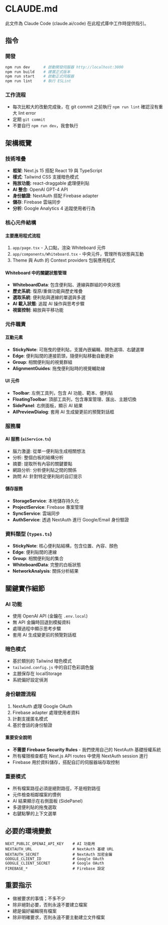 # CLAUDE.md

此文件為 Claude Code (claude.ai/code) 在此程式庫中工作時提供指引。

## 指令

### 開發
```bash
npm run dev      # 啟動開發伺服器 http://localhost:3000
npm run build    # 建置正式版本
npm run start    # 啟動正式伺服器
npm run lint     # 執行 ESLint
```

### 工作流程
- 每次比較大的改動完成後，在 git commit 之前執行 `npm run lint` 確認沒有重大 lint error
- 定期 `git commit`
- 不要自行 `npm run dev`，我會執行

## 架構概覽

### 技術堆疊
- **框架**: Next.js 15 搭配 React 19 與 TypeScript
- **樣式**: Tailwind CSS 支援暗色模式
- **拖放功能**: react-draggable 處理便利貼
- **AI 整合**: OpenAI GPT-4 API
- **身份驗證**: NextAuth 搭配 Firebase adapter
- **儲存**: Firebase 雲端同步
- **分析**: Google Analytics 4 追蹤使用者行為

### 核心元件結構

#### 主要應用程式流程
1. `app/page.tsx` - 入口點，渲染 Whiteboard 元件
2. `app/components/Whiteboard.tsx` - 中央元件，管理所有狀態與互動
3. Theme 與 Auth 的 Context providers 包裝應用程式

#### Whiteboard 中的關鍵狀態管理
- **WhiteboardData**: 包含便利貼、連線與群組的中央狀態
- **歷史系統**: 復原/重做功能與歷史堆疊
- **選取系統**: 便利貼與連線的單選與多選
- **AI 載入狀態**: 追蹤 AI 操作與思考步驟
- **視窗控制**: 縮放與平移功能

### 元件職責

#### 互動元素
- **StickyNote**: 可拖曳的便利貼，支援內嵌編輯、顏色選項、右鍵選單
- **Edge**: 便利貼間的連接箭頭，隨便利貼移動自動更新
- **Group**: 相關便利貼的視覺群組
- **AlignmentGuides**: 拖曳便利貼時的視覺輔助線

#### UI 元件
- **Toolbar**: 左側工具列，包含 AI 功能、範本、便利貼
- **FloatingToolbar**: 頂部工具列，包含專案管理、匯出、主題切換
- **SidePanel**: 右側面板，顯示 AI 結果
- **AIPreviewDialog**: 套用 AI 生成變更前的預覽對話框

### 服務層

#### AI 服務 (`aiService.ts`)
- 腦力激盪: 從單一便利貼生成相關想法
- 分析: 整個白板的結構分析
- 摘要: 提取所有內容的關鍵要點
- 網路分析: 分析便利貼之間的關係
- 詢問 AI: 針對特定便利貼的自訂提示

#### 儲存服務
- **StorageService**: 本地儲存持久化
- **ProjectService**: Firebase 專案管理
- **SyncService**: 雲端同步
- **AuthService**: 透過 NextAuth 進行 Google/Email 身份驗證

### 資料類型 (`types.ts`)
- **StickyNote**: 核心便利貼結構，包含位置、內容、顏色
- **Edge**: 便利貼間的連線
- **Group**: 相關便利貼的集合
- **WhiteboardData**: 完整的白板狀態
- **NetworkAnalysis**: 關係分析結果

## 關鍵實作細節

### AI 功能
- 使用 OpenAI API (金鑰在 `.env.local`)
- 無 API 金鑰時回退到模擬資料
- 處理過程中顯示思考步驟
- 套用 AI 生成變更前的預覽對話框

### 暗色模式
- 基於類別的 Tailwind 暗色模式
- `tailwind.config.js` 中的自訂色彩調色盤
- 主題保存在 localStorage
- 系統偏好設定偵測

### 身份驗證流程
1. NextAuth 處理 Google OAuth
2. Firebase adapter 處理使用者資料
3. 計劃支援匿名模式
4. 基於會話的身份驗證

#### 重要安全說明
- **不需要 Firebase Security Rules** - 我們使用自己的 NextAuth 基礎授權系統
- 所有權限檢查都在 Next.js API routes 中使用 NextAuth session 進行
- Firebase 用於資料儲存，搭配自訂的伺服器端存取控制

### 重要模式
- 所有檔案路徑必須是絕對路徑，不是相對路徑
- 元件檢查相鄰檔案的慣例
- AI 結果顯示在右側面板 (SidePanel)
- 多選便利貼的拖曳選取
- 右鍵點擊的上下文選單

## 必要的環境變數
```
NEXT_PUBLIC_OPENAI_API_KEY    # AI 功能用
NEXTAUTH_URL                  # NextAuth 基礎 URL
NEXTAUTH_SECRET               # NextAuth 加密金鑰
GOOGLE_CLIENT_ID              # Google OAuth
GOOGLE_CLIENT_SECRET          # Google OAuth
FIREBASE_*                    # Firebase 設定
```

## 重要指示
- 做被要求的事情；不多不少
- 除非絕對必要，否則永遠不要建立檔案
- 總是偏好編輯現有檔案
- 除非明確要求，否則永遠不要主動建立文件檔案